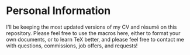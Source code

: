 # Personal Information
I'll be keeping the most updated versions of my CV and résumé on this repository. Please feel free to use the macros here, either to format your own documents, or to learn TeX better, and please feel free to contact me with questions, commissions, job offers, and requests!
